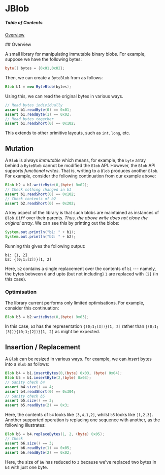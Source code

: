 # JBlob

##### Table of Contents

[Overview](#overview)

<a name="overview"/>
## Overview

A small library for manipulating immutable binary blobs.  For example,
suppose we have the following bytes:

```Java
byte[] bytes = {0x01,0x02};
```

Then, we can create a `ByteBlob` from as follows:

```Java
Blob b1 = new ByteBlob(bytes);
```

Using this, we can read the original bytes in various ways.

```Java
// Read bytes individually
assert b1.readByte(0) == 0x01;
assert b1.readByte(1) == 0x02;
// Read bytes together
assert b1.readShort(0) == 0x102;
```

This extends to other primitive layouts, such as `int`, `long`, etc.

## Mutation

A `Blob` is always _immutable_ which means, for example, the `byte`
array behind a `ByteBlob` cannot be modified the `Blob` API.  However,
the `Blob` API supports _functional writes_.  That is, writing to a
`Blob` produces another `Blob`.  For example, consider the following
continuation from our example above:

```Java
Blob b2 = b1.writeByte(0,(byte) 0x02);
// Check nothing changed in b1
assert b1.readShort(0) == 0x102;
// Check contents of b2
assert b2.readShort(0) == 0x202;
```

A key aspect of the library is that such blobs are maintained as
instances of `Blob.Diff` over their parents.  _Thus, the above write
does not clone the original array_.  We can see this by printing out
the blobs:

```Java
System.out.println("b1: " + b1);
System.out.println("b2: " + b2);
```

Running this gives the following output:

```
b1: [1, 2]
b2: {(0;1;[2])}[1, 2]
```

Here, `b2` contains a single replacement over the contents of `b1` ---
namely, the bytes between `0` and upto (but not including) `1` are
replaced with `[2]` (in this case).

### Optimisation

The library current performs only limited optimisations.  For example,
consider this continuation:

```Java
Blob b3 = b2.writeByte(0,(byte) 0x03);
```

In this case, `b3` has the representation `{(0;1;[3])}[1, 2]` rather
than `{(0;1;[3])}{(0;1;[2])}[1, 2]` as might be expected.

## Insertion / Replacement

A `Blob` can be resized in various ways.  For example, we can _insert_
bytes into a `Blob` as follows:

```Java
Blob b4 = b1.insertBytes(0,(byte) 0x03, (byte) 0x04);
Blob b5 = b1.insertByte(2,(byte) 0x03);
// Sanity check b4
assert b4.size() == 4;
assert b4.readShort(0) == 0x304;
// Sanity check b5
assert b5.size() == 3;
assert b5.readByte(2) == 0x3;
```

Here, the contents of `b4` looks like `[3,4,1,2]`, whilst `b5` looks
like `[1,2,3]`.  Another supported operation is replacing one sequence
with another, as the following illustrates:

```Java
Blob b6 = b4.replaceBytes(1, 2, (byte) 0x05);
// Check
assert b6.size() == 3;
assert b6.readByte(1) == 0x05;
assert b6.readByte(2) == 0x02;
```

Here, the size of `b6` has reduced to `3` because we've replaced two
bytes in `b4` with just one byte.
